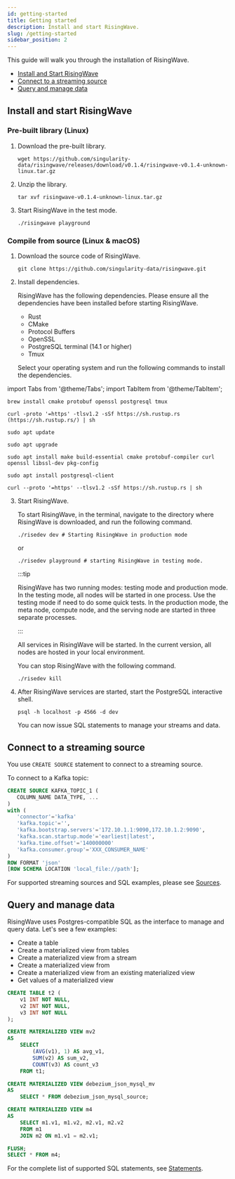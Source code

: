 ```yaml
---
id: getting-started
title: Getting started
description: Install and start RisingWave.
slug: /getting-started
sidebar_position: 2
---
```



This guide will walk you through the installation of RisingWave. 

- [Install and Start RisingWave](#install-and-start-risingwave)
- [Connect to a streaming source](#connect-to-a-streaming-source)
- [Query and manage data](#query-and-manage-data)

## Install and start RisingWave

### Pre-built library (Linux)

1. Download the pre-built library.
 
    ```
    wget https://github.com/singularity-data/risingwave/releases/download/v0.1.4/risingwave-v0.1.4-unknown-linux.tar.gz
    ```

1. Unzip the library.

    ```
    tar xvf risingwave-v0.1.4-unknown-linux.tar.gz
    ```

1. Start RisingWave in the test mode.

    ```
    ./risingwave playground
    ```

### Compile from source (Linux & macOS)

1. Download the source code of RisingWave.

    ```
    git clone https://github.com/singularity-data/risingwave.git
    ```

2. Install dependencies.

    RisingWave has the following dependencies. Please ensure all the dependencies have been installed before starting RisingWave.

    * Rust
    * CMake
    * Protocol Buffers
    * OpenSSL
    * PostgreSQL terminal (14.1 or higher)
    * Tmux

    Select your operating system and run the following commands to install the dependencies.

import Tabs from '@theme/Tabs';
import TabItem from '@theme/TabItem';

<div style={{marginLeft:"2rem"}}>
<Tabs>
<TabItem value="macos" label="macOS" default>


```
brew install cmake protobuf openssl postgresql tmux
```

```
curl -proto '=https' -tlsv1.2 -sSf https://sh.rustup.rs (https://sh.rustup.rs/) | sh
```
</TabItem>
<TabItem value="linux" label="Linux">

```
sudo apt update
```

```
sudo apt upgrade
```

```
sudo apt install make build-essential cmake protobuf-compiler curl openssl libssl-dev pkg-config
```

```
sudo apt install postgresql-client
```

```
curl --proto '=https' --tlsv1.2 -sSf https://sh.rustup.rs | sh
```
</TabItem>
</Tabs>
</div>

3. Start RisingWave.

    To start RisingWave, in the terminal, navigate to the directory where RisingWave is downloaded, and run the following command.
    ```
    ./risedev dev # Starting RisingWave in production mode
    ```
    or
    ```
    ./risedev playground # starting RisingWave in testing mode. 
    ```
    :::tip

    RisingWave has two running modes: testing mode and production mode. In the testing mode, all nodes will be started in one process. Use the testing mode if need to do some quick tests. In the production mode, the meta node, compute node, and the serving node are started in three separate processes. 

    :::

    All services in RisingWave will be started. In the current version, all nodes are hosted in your local environment.

    You can stop RisingWave with the following command.
    ```
    ./risedev kill
    ```

4. After RisingWave services are started, start the PostgreSQL interactive shell.
    ```
    psql -h localhost -p 4566 -d dev
    ```
    You can now issue SQL statements to manage your streams and data. 

## Connect to a streaming source

You use `CREATE SOURCE` statement to connect to a streaming source.

To connect to a Kafka topic: 

```sql
CREATE SOURCE KAFKA_TOPIC_1 (
   COLUMN_NAME DATA_TYPE, ...
)
with (
   'connector'='kafka'
   'kafka.topic'='',
   'kafka.bootstrap.servers'='172.10.1.1:9090,172.10.1.2:9090',
   'kafka.scan.startup.mode'='earliest|latest',
   'kafka.time.offset'='140000000'
   'kafka.consumer.group'='XXX_CONSUMER_NAME'
)
ROW FORMAT 'json' 
[ROW SCHEMA LOCATION 'local_file://path'];
```

For supported streaming sources and SQL examples, please see [Sources](Sources.md).

## Query and manage data

RisingWave uses Postgres-compatible SQL as the interface to manage and query data. Let's see a few examples:

* Create a table
* Create a materialized view from tables
* Create a materialized view from a stream
* Create a materialized view from
* Create a materialized view from an existing materialized view
* Get values of a materialized view


```sql title="To create a table:"
CREATE TABLE t2 (
    v1 INT NOT NULL, 
    v2 INT NOT NULL, 
    v3 INT NOT NULL
);
```


```sql title="To create a materialized view from tables:"
CREATE MATERIALIZED VIEW mv2 
AS 
    SELECT
        (AVG(v1), 1) AS avg_v1, 
        SUM(v2) AS sum_v2, 
        COUNT(v3) AS count_v3 
    FROM t1;
```


```sql title="To create a materialized view from a source:"
CREATE MATERIALIZED VIEW debezium_json_mysql_mv 
AS 
    SELECT * FROM debezium_json_mysql_source;
```


```sql title="To create a materialized view from existing materialized views:"
CREATE MATERIALIZED VIEW m4 
AS 
    SELECT m1.v1, m1.v2, m2.v1, m2.v2 
    FROM m1 
    JOIN m2 ON m1.v1 = m2.v1;
```


```sql title="To get the latest values of a materialized view:"
FLUSH;
SELECT * FROM m4;
```

For the complete list of supported SQL statements, see [Statements](Statements.md).







